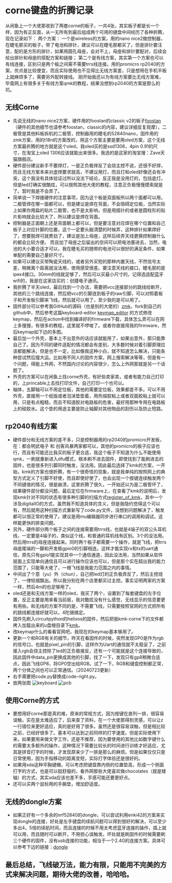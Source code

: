 # corne键盘的折腾记录
从闲鱼上一个大佬那收到了两套corne的板子，一共4张，其实板子都是长一个样，因为有正反面，从一无所有到最后组成两个可用的键盘中间经历了各种折腾，现在记录如下：
两个方案：
一个是wireless的方案，用的nano nice2做控制器，在睫毛那买的板子，带了电池和排针，建议可以在睫毛那都买了。但是排针要注意，配的是方形的排针，如果用圆孔母座，会对不上，母座和排针要配对，后续会给出排针和母座的搭配方案和链接；
第二个是有线方案，其实第一个方案也可以有线连接，区别只是两个板之间需不需要trrs线连接。用的promicro rp2040的方案，优点是比较便宜，而且实际使用也不见得比无线方案差，只是想用在手机平板上就麻烦多了，需要另外配转接线。
刚开始我还以为有线方案要比无线方案难，毕竟网上有很多关于有线方案qmk的教程，结果没想到rp2040的方案是那么的坑。

## 无线Corne
- 先说无线的nano nice2方案，硬件用的foostan的classic v2的板子[foostan](https://github.com/foostan/crkbd)（硬件的其他细节也请参考foostan，classic的内容，建议详细反复观摩），二极管是其他料板拆机的二极管，控制器用的睫毛的52840nano，固件用的zmk方案，用的t18n的方案改的，用这个方案主要是要用oled方案，这个无线方案最折腾的地方就是这个oled，我oled买的是ssd1306，4pin 0.91的尺寸，在淘宝上oled 1306应该就能出来很多。我选的是这家的淘宝搜：Zave天猫旗舰店。
- 硬件部分建议新手不要焊灯，一是正负极焊反了会烧主控不说，还很不好焊，而且无线方案本来对虚焊要求就高，不建议用灯，而且灯和oled好像还会有冲突，这个我没有具体验证过所以没法下结论，反正我是没用灯的，包括底灯。但是led灯确实很酷炫，可以按照其他大佬的教程，注意正负极慢慢摸索就是了。暂时我是不会弄了。
- 简单说一下焊接硬件的注意事项，因为这个板是双面板所以两个面都可以用，二极管焊在哪一面都可以，但是建议是焊在背面，不会阻碍定位板，当然实际上如果你用扁的贴片二极管，也不是太影响，但是用插针的或者是圆柱形的贴片影响就会比较大了，所以建议是焊在背面。
- 控制器是正面朝上还是背面朝上都可以，但是要注意对应焊在哪个位置和自己板子上对应针脚的位置，这个一定要头脑清楚的时候弄，这种排针如果焊好了，想要脱焊可就费劲了，建议是加上母座，这样后续弄天线更换控制器什么的都会比较方便。
而且加了母座之后留出的空间可以把电池塞进去，当然，电池的大小要合适才可以，我在睫毛买的随带的电池可以很好的满足条件，如果单配的需要自己量好尺寸。
- 如果可以建议买带陶瓷天线的，或者另外买短的那种内置天线，不然信号太差，稍微离个距离就没法用，使用感受很差。要注意天线的接口，睫毛那的是ipex4接口。30mm的线就足够了，然后可以买最小尺寸的，记得选适配蓝牙wifi的，我是在这家店买的：创捷电子通讯。
- 我折腾了半天oled，最后找到一个办法，需要把vcc连接部分的跳线给断开，其他的三个跳线连接，然后把vcc的引脚连到板子的raw引脚，可以对照着板子和开发板引脚来飞线，然后就可以用了，至少我的是可以用了。
- 固件部分可以参考我GitHub的源码（也是别的大佬的）[zmk](https://github.com/lincoo2436/zmk-config-t18n)，fork到自己的github中，然后参考这篇keyboard-editor [keymap_editor](https://github.com/nickcoutsos/keymap-editor) 的方式修改keymap，然后在action中找到编译好的firmware下载，具体怎么弄可以在网上多搜搜，有很多的教程，这里就不啰唆了。或者你直接用我的firmware，然后keymap如下边的多图。
- 最后加一个外壳，基本上不出意外的话应该就能用了，如果出意外，那只能靠自己了。因为不同的硬件适配的情况都会有差别，大多数时候对着引脚原理应该都能解决，但是也不一定，比如像我这种小白，就不知道怎么解决，只能各种尝试然后撞大运。比如用不同人的固件方案，网上搜索解决等等，但是有一个问题，得能上外网，不然国内讨论的内容很少，怎么上外网那就是另一个话题了。
- 外壳的方案可以在闲鱼上找corne外壳，有好些卖家卖，或者有能力自己打印的，上princable上去找打印文件，自己打印一个也可以。
- 轴体，五脚轴可以不用定位板，其他的需要定位板，效果都差不多。可以不用外壳，直接用一个纸版或者泡沫垫垫着，用热熔胶粘上或者双面胶粘上就可以用，只是有点粗糙，而且不知道胶对电路板的危害，最好用那种专用在电路板上的硅胶水。这个垫的用途主要是防止轴脚对其他物品的刮伤以及防止短路。

## rp2040有线方案
- 硬件部分和无线方案的差不多，只是控制器用的rp2040的promicro开发板，在：都会明武电子 和 创客风暴两家都可以，其他的promicro的板子应该也行，而且有可能还比我买的板子更合适，我这个板子不知道为什么不能使用qmk，一刷就重新进入dfu模式，根本刷不进去固件，即使找到了能刷进去的固件，也是很多列引脚同时触发，没法用。因此最后选择了kmk的方案，一开始，kmk的方案也很折腾，有一个很奇怪的现象，就是我单纯的按照网上的典型方式定义了引脚不好使，而且即使好使了，也会出现一个按键连续触发两个不同键值的情况，很是崩溃，这里折腾了很久，一开始还以为是二极管坏了，结果硬件部分都没问题，最后定位在firmware上，在查看了kmk的说明后，发现kmk针对不同的状态有很多种引脚的扫描方式[register_of_kmk](https://kmkfw.io/scanners/)，其中一个涉及digitalIO的方式，虽然我不知道具体的含义，但是我隐约觉得这个可以有，然后就用这种扫描方式重新写了code.py文件，没想到问题解决了，触发都可以很正常的使用了。建议是用mu编辑器同步进行串口的调用和调试，这样能更快的排查问题。
- 另外，硬件部分两个板子之间的连接需要用trrs线，也就是4端子的双公头耳机线，一定要是4端子的，类似这个线，和普通的耳机线有区别。3个的没法用。然后用trrs的母座连接起来。同时两个板子都需要一个操作，就是飞线，把trrs母座尾端的一脚和开发板gpio0的引脚相连。这样才能实现rx和tx的uart通信，原先只有gpio1能实现其中一个通信通道，因此没法用，当然如果从软件层面上实现单向通信且可以进行操作应该也可以，但是那个实在超出我的能力范围了，只能等大佬了，一根飞线是我能力范围之内的事情。 
- 中间出了个意（yu）外（chun），自己把led灯的正负极弄反了，然后主控烧了，一律轻烟飘出。所以我分别在两个店里都买过主控。事实证明两家的方案一样，然后4m的也足够用了。
- oled还是和无线方案一样的oled，我买了两个，设置到了每套键盘的左手位置，反正主要是用来看当前层，我对酷炫没有什么感觉，无线显示的信息要更有用些。和无线的方案不同的是，不需要飞线，只需要按照官网的方式把所有的跳线都连接好就可以，4陀锡搞定。 
- 固件先刷入circuitpython的helixos的固件，然后把我kmk-corne下的文件都拷入加载出来的u盘根目录下[kmk](https://github.com/lincoo2436/kmk-rp2040-corne)。
- 改keymap什么的看看官网吧，我现在的keymap基本够用了。
- 更新一个和RGB有关的细节，昨天在看固件的时候，突然发现GP0是作为rgb的信号口，也就是pixel_pin的引脚，这样作为Uart的通信就不太稳妥了，之前接入rgb会烧主控除了led的正负极接反，还有一个可能就是这个连接导致的，因此固件中data_pin更换成其他的引脚，找了一下，发现只有gp8稍微合适点，因此飞线GP8，将GP0空出给RGB。试了一下，RGB和键盘控制都正常，两个分体之间也可以正常通信。（20240723更新）
- 右手需要把code.py替换成code-right.py。
- 放两张图
  ![keyboard](./keyboard.jpg)
  ![pcb](./pcb.jpg)

## 使用Corne的方式
- 要想用好corne那是真的难，原来的常规方式，因为按键在直列一排，很容易误触，实在是太难适应了，后来查了资料，在一个大佬那得到灵感，可以让z一行错位来更好适应，真的是好用了很多。虽然还是很容易误触，但是相比较之前，已经好很多了。基本可以达到之前同样的打字速度。但是实际使用下来，如果要用来做文字工作，还是不推荐，因为要使用的其他比如数字键什么的需要太多额外的操作，这种情况下需要比较长的时间进行训练才好适应，尤其是拼音打字的时候，才发现原来少了一排是那么的麻烦。但是如果仅仅只是日常使用，因为手指移动的距离变短，实际打字体验还是很好的。
- 如果用xda这种平胸键帽，可以考虑把键盘靠内侧的位置垫高，形成一个侧面打字的方式，也是可以挺舒服的，看外网那些大佬喜欢做chocolates（就是矮轴）的方式，其实xda应该也差不多，手感可能还要更好点。
- 还可以买两个鼠标用的手腕垫，增加舒适度。

## 无线的dongle方案
- 如果正好有一个多余的nrf52840的dongle，可以尝试利用enki42的方案来实现dongle的连接，好处是左手键盘的续航问题可以得到很好的解决，可以至少多出4，5倍的续航时间，而且连接的时候不用太考虑蓝牙连接的操作，插上就可以用，而且随时可以断开，不用担心误触发。坏处就是刷固件的时候需要刷三个硬件的固件，没有usb连接的功能，相当于一个2.4G的连接方案。具体可以参考下边的链接：[dongle](https://github.com/lincoo2436/zmk-enki42-dongle)

## 最后总结，飞线破万法，能力有限，只能用不完美的方式来解决问题，期待大佬的改善，哈哈哈。
